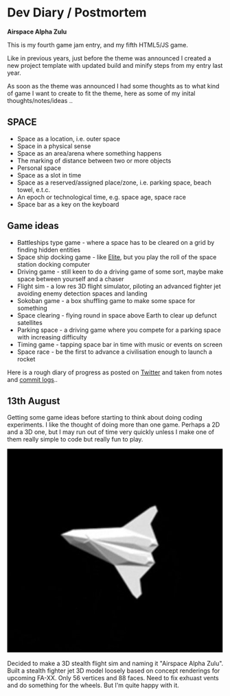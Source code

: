 # Dev Diary / Postmortem

**Airspace Alpha Zulu**

This is my fourth game jam entry, and my fifth HTML5/JS game.

Like in previous years, just before the theme was announced I created a new project template with updated build and minify steps from my entry last year.

As soon as the theme was announced I had some thoughts as to what kind of game I want to create to fit the theme, here as some of my inital thoughts/notes/ideas ..

SPACE
-----
* Space as a location, i.e. outer space
* Space in a physical sense
* Space as an area/arena where something happens
* The marking of distance between two or more objects
* Personal space
* Space as a slot in time
* Space as a reserved/assigned place/zone, i.e. parking space, beach towel, e.t.c.
* An epoch or technological time, e.g. space age, space race
* Space bar as a key on the keyboard

Game ideas
----------
* Battleships type game - where a space has to be cleared on a grid by finding hidden entities
* Space ship docking game - like [Elite](http://www.bbcmicro.co.uk/game.php?id=366), but you play the roll of the space station docking computer
* Driving game - still keen to do a driving game of some sort, maybe make space between yourself and a chaser
* Flight sim - a low res 3D flight simulator, piloting an advanced fighter jet avoiding enemy detection spaces and landing
* Sokoban game - a box shuffling game to make some space for something
* Space clearing - flying round in space above Earth to clear up defunct satellites
* Parking space - a driving game where you compete for a parking space with increasing difficulty
* Timing game - tapping space bar in time with music or events on screen
* Space race - be the first to advance a civilisation enough to launch a rocket

Here is a rough diary of progress as posted on [Twitter](https://twitter.com/femtosonic) and taken from notes and [commit logs](https://github.com/picosonic/js13k-2021/commits/)..

13th August
-----------
Getting some game ideas before starting to think about doing coding experiments. I like the thought of doing more than one game. Perhaps a 2D and a 3D one, but I may run out of time very quickly unless I make one of them really simple to code but really fun to play.

![FA-XX stealth](aug13.jpg?raw=true "FA-XX stealth")

Decided to make a 3D stealth flight sim and naming it "Airspace Alpha Zulu". Built a stealth fighter jet 3D model loosely based on concept renderings for upcoming FA-XX. Only 56 vertices and 88 faces. Need to fix exhuast vents and do something for the wheels. But I'm quite happy with it.
